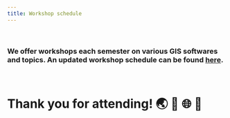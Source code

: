 ```yaml
---
title: Workshop schedule
---
```


<br>

### We offer workshops each semester on various GIS softwares and topics. An updated workshop schedule can be found [here](https://planitpurple.northwestern.edu/#search=/0/8//%22GIS%22). 

<br>

# Thank you for attending! 🌏 🎉 🌐 💚
